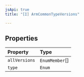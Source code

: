 ```yaml
---
jsApi: true
title: "[I] ArmCommonTypeVersions"

---
```

## Properties

| Property | Type |
| :------ | :------ |
| `allVersions` | `EnumMember`[] |
| `type` | `Enum` |
